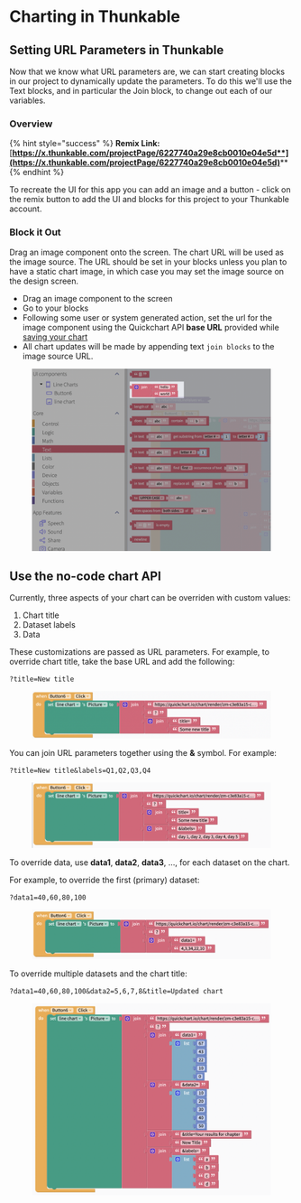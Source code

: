 # Charting in Thunkable

## Setting URL Parameters in Thunkable

Now that we know what URL parameters are, we can start creating blocks in our project to dynamically update the parameters. To do this we'll use the Text blocks, and in particular the Join block, to change out each of our variables.

### Overview

{% hint style="success" %}
**Remix Link:** [**https://x.thunkable.com/projectPage/6227740a29e8cb0010e04e5d**](https://x.thunkable.com/projectPage/6227740a29e8cb0010e04e5d)****
{% endhint %}

To recreate the UI for this app you can add an image and a button - click on the remix button to add the UI and blocks for this project to your Thunkable account.

### Block it Out

Drag an image component onto the screen. The chart URL will be used as the image source. The URL should be set in your blocks unless you plan to have a static chart image, in which case you may set the image source on the design screen.&#x20;

* Drag an image component to the screen
* Go to your blocks
* Following some user or system generated action, set the url for the image component using the Quickchart API **base URL** provided while [saving your chart](broken-reference)
* All chart updates will be made by appending text `join blocks` to the image source URL.&#x20;

<figure><img src="../.gitbook/assets/Charting in Thunkable  Blocking it out.png" alt=""><figcaption></figcaption></figure>

## Use the no-code chart API <a href="#use-the-no-code-chart-api" id="use-the-no-code-chart-api"></a>

Currently, three aspects of your chart can be overriden with custom values:

1. Chart title
2. Dataset labels
3. Data

These customizations are passed as URL parameters. For example, to override chart title, take the base URL and add the following:

```
?title=New title
```

<figure><img src="../.gitbook/assets/Charting in Thunkable  use no code 1.png" alt=""><figcaption></figcaption></figure>

You can join URL parameters together using the **&** symbol. For example:

```
?title=New title&labels=Q1,Q2,Q3,Q4
```

<figure><img src="../.gitbook/assets/Charting in Thunkable  use no code 2.png" alt=""><figcaption></figcaption></figure>

To override data, use **data1**, **data2**, **data3**, …, for each dataset on the chart.

For example, to override the first (primary) dataset:

```
?data1=40,60,80,100
```

<figure><img src="../.gitbook/assets/Charting in Thunkable  use no code 3.png" alt=""><figcaption></figcaption></figure>

To override multiple datasets and the chart title:

```
?data1=40,60,80,100&data2=5,6,7,8&title=Updated chart

```

<figure><img src="../.gitbook/assets/Charting in Thunkable  use no code 4.png" alt=""><figcaption></figcaption></figure>
